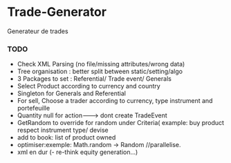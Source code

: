 # Trade-Generator
Generateur de trades

### TODO
- Check XML Parsing (no file/missing attributes/wrong data)
- Tree organisation : better split between static/setting/algo
- 3  Packages to set : Referential/ Trade event/ Generals
- Select Product according to currency and country
- Singleton for Generals and Referential
- For sell, Choose a trader according to currency, type instrument and portefeuille
- Quantity null for action---> dont create TradeEvent
- GetRandom to override for random under Criteria( example: buy product respect instrument type/ devise
- add to book: list of product owned 
- optimiser:exemple: Math.random  -> Random //parallelise.
- xml en dur
(- re-think equity generation...)
